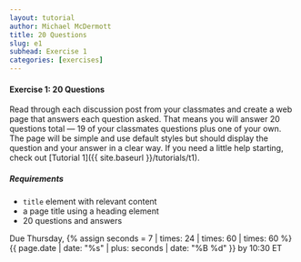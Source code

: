 ```yaml
---
layout: tutorial
author: Michael McDermott
title: 20 Questions
slug: e1
subhead: Exercise 1
categories: [exercises]
---
```

#### Exercise 1: 20 Questions

Read through each discussion post from your classmates and create a web page that answers each question asked. That means you will answer 20 questions total — 19 of your classmates questions plus one of your own. The page will be simple and use default styles but should display the question and your answer in a clear way. If you need a little help starting, check out [Tutorial 1]({{ site.baseurl }}/tutorials/t1).

##### Requirements

* `title` element with relevant content
* a page title using a heading element
* 20 questions and answers

<span class="due">Due Thursday, {% assign seconds = 7 | times: 24 | times: 60 | times: 60 %}{{ page.date | date: "%s" | plus: seconds | date: "%B %d" }} by 10:30 ET</span>

